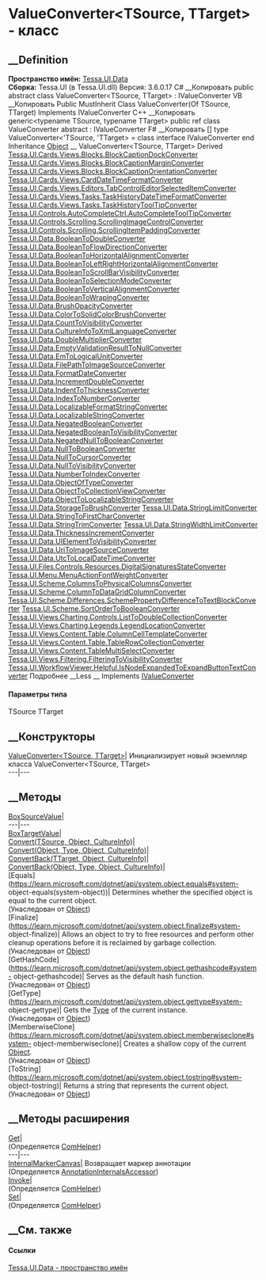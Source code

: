 # ValueConverter<TSource, TTarget> \- класс
##  __Definition
 **Пространство имён:** [Tessa.UI.Data](N_Tessa_UI_Data.htm)  
 **Сборка:** Tessa.UI (в Tessa.UI.dll) Версия: 3.6.0.17
C# __Копировать
     public abstract class ValueConverter<TSource, TTarget> : IValueConverter
VB __Копировать
     Public MustInherit Class ValueConverter(Of TSource, TTarget)
    	Implements IValueConverter
C++ __Копировать
    generic<typename TSource, typename TTarget>
    public ref class ValueConverter abstract : IValueConverter
F# __Копировать
     [<AbstractClassAttribute>]
    type ValueConverter<'TSource, 'TTarget> = 
        class
            interface IValueConverter
        end
Inheritance
    [Object](https://learn.microsoft.com/dotnet/api/system.object) __ ValueConverter<TSource, TTarget>
Derived
[Tessa.UI.Cards.Views.Blocks.BlockCaptionDockConverter](T_Tessa_UI_Cards_Views_Blocks_BlockCaptionDockConverter.htm)
[Tessa.UI.Cards.Views.Blocks.BlockCaptionMarginConverter](T_Tessa_UI_Cards_Views_Blocks_BlockCaptionMarginConverter.htm)
[Tessa.UI.Cards.Views.Blocks.BlockCaptionOrientationConverter](T_Tessa_UI_Cards_Views_Blocks_BlockCaptionOrientationConverter.htm)
[Tessa.UI.Cards.Views.CardDateTimeFormatConverter](T_Tessa_UI_Cards_Views_CardDateTimeFormatConverter.htm)
[Tessa.UI.Cards.Views.Editors.TabControlEditorSelectedItemConverter](T_Tessa_UI_Cards_Views_Editors_TabControlEditorSelectedItemConverter.htm)
[Tessa.UI.Cards.Views.Tasks.TaskHistoryDateTimeFormatConverter](T_Tessa_UI_Cards_Views_Tasks_TaskHistoryDateTimeFormatConverter.htm)
[Tessa.UI.Cards.Views.Tasks.TaskHistoryToolTipConverter](T_Tessa_UI_Cards_Views_Tasks_TaskHistoryToolTipConverter.htm)
[Tessa.UI.Controls.AutoCompleteCtrl.AutoCompleteToolTipConverter](T_Tessa_UI_Controls_AutoCompleteCtrl_AutoCompleteToolTipConverter.htm)
[Tessa.UI.Controls.Scrolling.ScrollingImageControlConverter](T_Tessa_UI_Controls_Scrolling_ScrollingImageControlConverter.htm)
[Tessa.UI.Controls.Scrolling.ScrollingItemPaddingConverter](T_Tessa_UI_Controls_Scrolling_ScrollingItemPaddingConverter.htm)
[Tessa.UI.Data.BooleanToDoubleConverter](T_Tessa_UI_Data_BooleanToDoubleConverter.htm)
[Tessa.UI.Data.BooleanToFlowDirectionConverter](T_Tessa_UI_Data_BooleanToFlowDirectionConverter.htm)
[Tessa.UI.Data.BooleanToHorizontalAlignmentConverter](T_Tessa_UI_Data_BooleanToHorizontalAlignmentConverter.htm)
[Tessa.UI.Data.BooleanToLeftRightHorizontalAlignmentConverter](T_Tessa_UI_Data_BooleanToLeftRightHorizontalAlignmentConverter.htm)
[Tessa.UI.Data.BooleanToScrollBarVisibilityConverter](T_Tessa_UI_Data_BooleanToScrollBarVisibilityConverter.htm)
[Tessa.UI.Data.BooleanToSelectionModeConverter](T_Tessa_UI_Data_BooleanToSelectionModeConverter.htm)
[Tessa.UI.Data.BooleanToVerticalAlignmentConverter](T_Tessa_UI_Data_BooleanToVerticalAlignmentConverter.htm)
[Tessa.UI.Data.BooleanToWrapingConverter](T_Tessa_UI_Data_BooleanToWrapingConverter.htm)
[Tessa.UI.Data.BrushOpacityConverter](T_Tessa_UI_Data_BrushOpacityConverter.htm)
[Tessa.UI.Data.ColorToSolidColorBrushConverter](T_Tessa_UI_Data_ColorToSolidColorBrushConverter.htm)
[Tessa.UI.Data.CountToVisibilityConverter](T_Tessa_UI_Data_CountToVisibilityConverter.htm)
[Tessa.UI.Data.CultureInfoToXmlLanguageConverter](T_Tessa_UI_Data_CultureInfoToXmlLanguageConverter.htm)
[Tessa.UI.Data.DoubleMultiplierConverter](T_Tessa_UI_Data_DoubleMultiplierConverter.htm)
[Tessa.UI.Data.EmptyValidationResultToNullConverter](T_Tessa_UI_Data_EmptyValidationResultToNullConverter.htm)
[Tessa.UI.Data.EmToLogicalUnitConverter](T_Tessa_UI_Data_EmToLogicalUnitConverter.htm)
[Tessa.UI.Data.FilePathToImageSourceConverter](T_Tessa_UI_Data_FilePathToImageSourceConverter.htm)
[Tessa.UI.Data.FormatDateConverter](T_Tessa_UI_Data_FormatDateConverter.htm)
[Tessa.UI.Data.IncrementDoubleConverter](T_Tessa_UI_Data_IncrementDoubleConverter.htm)
[Tessa.UI.Data.IndentToThicknessConverter](T_Tessa_UI_Data_IndentToThicknessConverter.htm)
[Tessa.UI.Data.IndexToNumberConverter](T_Tessa_UI_Data_IndexToNumberConverter.htm)
[Tessa.UI.Data.LocalizableFormatStringConverter](T_Tessa_UI_Data_LocalizableFormatStringConverter.htm)
[Tessa.UI.Data.LocalizableStringConverter](T_Tessa_UI_Data_LocalizableStringConverter.htm)
[Tessa.UI.Data.NegatedBooleanConverter](T_Tessa_UI_Data_NegatedBooleanConverter.htm)
[Tessa.UI.Data.NegatedBooleanToVisibilityConverter](T_Tessa_UI_Data_NegatedBooleanToVisibilityConverter.htm)
[Tessa.UI.Data.NegatedNullToBooleanConverter](T_Tessa_UI_Data_NegatedNullToBooleanConverter.htm)
[Tessa.UI.Data.NullToBooleanConverter](T_Tessa_UI_Data_NullToBooleanConverter.htm)
[Tessa.UI.Data.NullToCursorConverter](T_Tessa_UI_Data_NullToCursorConverter.htm)
[Tessa.UI.Data.NullToVisibilityConverter](T_Tessa_UI_Data_NullToVisibilityConverter.htm)
[Tessa.UI.Data.NumberToIndexConverter](T_Tessa_UI_Data_NumberToIndexConverter.htm)
[Tessa.UI.Data.ObjectOfTypeConverter](T_Tessa_UI_Data_ObjectOfTypeConverter.htm)
[Tessa.UI.Data.ObjectToCollectionViewConverter](T_Tessa_UI_Data_ObjectToCollectionViewConverter.htm)
[Tessa.UI.Data.ObjectToLocalizableStringConverter](T_Tessa_UI_Data_ObjectToLocalizableStringConverter.htm)
[Tessa.UI.Data.StorageToBrushConverter](T_Tessa_UI_Data_StorageToBrushConverter.htm)
[Tessa.UI.Data.StringLimitConverter](T_Tessa_UI_Data_StringLimitConverter.htm)
[Tessa.UI.Data.StringToFirstCharConverter](T_Tessa_UI_Data_StringToFirstCharConverter.htm)
[Tessa.UI.Data.StringTrimConverter](T_Tessa_UI_Data_StringTrimConverter.htm)
[Tessa.UI.Data.StringWidthLimitConverter](T_Tessa_UI_Data_StringWidthLimitConverter.htm)
[Tessa.UI.Data.ThicknessIncrementConverter](T_Tessa_UI_Data_ThicknessIncrementConverter.htm)
[Tessa.UI.Data.UIElementToVisibilityConverter](T_Tessa_UI_Data_UIElementToVisibilityConverter.htm)
[Tessa.UI.Data.UriToImageSourceConverter](T_Tessa_UI_Data_UriToImageSourceConverter.htm)
[Tessa.UI.Data.UtcToLocalDateTimeConverter](T_Tessa_UI_Data_UtcToLocalDateTimeConverter.htm)
[Tessa.UI.Files.Controls.Resources.DigitalSignaturesStateConverter](T_Tessa_UI_Files_Controls_Resources_DigitalSignaturesStateConverter.htm)
[Tessa.UI.Menu.MenuActionFontWeightConverter](T_Tessa_UI_Menu_MenuActionFontWeightConverter.htm)
[Tessa.UI.Scheme.ColumnsToPhysicalColumnsConverter](T_Tessa_UI_Scheme_ColumnsToPhysicalColumnsConverter.htm)
[Tessa.UI.Scheme.ColumnToDataGridColumnConverter](T_Tessa_UI_Scheme_ColumnToDataGridColumnConverter.htm)
[Tessa.UI.Scheme.Differences.SchemePropertyDifferenceToTextBlockConverter](T_Tessa_UI_Scheme_Differences_SchemePropertyDifferenceToTextBlockConverter.htm)
[Tessa.UI.Scheme.SortOrderToBooleanConverter](T_Tessa_UI_Scheme_SortOrderToBooleanConverter.htm)
[Tessa.UI.Views.Charting.Controls.ListToDoubleCollectionConverter](T_Tessa_UI_Views_Charting_Controls_ListToDoubleCollectionConverter.htm)
[Tessa.UI.Views.Charting.Legends.LegendLocationConverter](T_Tessa_UI_Views_Charting_Legends_LegendLocationConverter.htm)
[Tessa.UI.Views.Content.Table.ColumnCellTemplateConverter](T_Tessa_UI_Views_Content_Table_ColumnCellTemplateConverter.htm)
[Tessa.UI.Views.Content.Table.TableRowCollectionConverter](T_Tessa_UI_Views_Content_Table_TableRowCollectionConverter.htm)
[Tessa.UI.Views.Content.TableMultiSelectConverter](T_Tessa_UI_Views_Content_TableMultiSelectConverter.htm)
[Tessa.UI.Views.Filtering.FilteringToVisibilityConverter](T_Tessa_UI_Views_Filtering_FilteringToVisibilityConverter.htm)
[Tessa.UI.WorkflowViewer.Helpful.IsNodeExpandedToExpandButtonTextConverter](T_Tessa_UI_WorkflowViewer_Helpful_IsNodeExpandedToExpandButtonTextConverter.htm)
Подробнее __Less __
Implements
    [IValueConverter](https://learn.microsoft.com/dotnet/api/system.windows.data.ivalueconverter)
#### Параметры типа
TSource
TTarget
##  __Конструкторы
[ValueConverter<TSource,
TTarget>](M_Tessa_UI_Data_ValueConverter_2__ctor.htm)| Инициализирует новый
экземпляр класса ValueConverter<TSource, TTarget>  
---|---  
##  __Методы
[BoxSourceValue](M_Tessa_UI_Data_ValueConverter_2_BoxSourceValue.htm)|  
---|---  
[BoxTargetValue](M_Tessa_UI_Data_ValueConverter_2_BoxTargetValue.htm)|  
[Convert(TSource, Object,
CultureInfo)](M_Tessa_UI_Data_ValueConverter_2_Convert_1.htm)|  
[Convert(Object, Type, Object,
CultureInfo)](M_Tessa_UI_Data_ValueConverter_2_Convert.htm)|  
[ConvertBack(TTarget, Object,
CultureInfo)](M_Tessa_UI_Data_ValueConverter_2_ConvertBack_1.htm)|  
[ConvertBack(Object, Type, Object,
CultureInfo)](M_Tessa_UI_Data_ValueConverter_2_ConvertBack.htm)|  
[Equals](https://learn.microsoft.com/dotnet/api/system.object.equals#system-
object-equals\(system-object\))| Determines whether the specified object is
equal to the current object.  
(Унаследован от
[Object](https://learn.microsoft.com/dotnet/api/system.object))  
[Finalize](https://learn.microsoft.com/dotnet/api/system.object.finalize#system-
object-finalize)| Allows an object to try to free resources and perform other
cleanup operations before it is reclaimed by garbage collection.  
(Унаследован от
[Object](https://learn.microsoft.com/dotnet/api/system.object))  
[GetHashCode](https://learn.microsoft.com/dotnet/api/system.object.gethashcode#system-
object-gethashcode)| Serves as the default hash function.  
(Унаследован от
[Object](https://learn.microsoft.com/dotnet/api/system.object))  
[GetType](https://learn.microsoft.com/dotnet/api/system.object.gettype#system-
object-gettype)| Gets the
[Type](https://learn.microsoft.com/dotnet/api/system.type) of the current
instance.  
(Унаследован от
[Object](https://learn.microsoft.com/dotnet/api/system.object))  
[MemberwiseClone](https://learn.microsoft.com/dotnet/api/system.object.memberwiseclone#system-
object-memberwiseclone)| Creates a shallow copy of the current
[Object](https://learn.microsoft.com/dotnet/api/system.object).  
(Унаследован от
[Object](https://learn.microsoft.com/dotnet/api/system.object))  
[ToString](https://learn.microsoft.com/dotnet/api/system.object.tostring#system-
object-tostring)| Returns a string that represents the current object.  
(Унаследован от
[Object](https://learn.microsoft.com/dotnet/api/system.object))  
##  __Методы расширения
[Get](M_Tessa_Extensions_Default_Client_EDS_ComHelper_Get.htm)|  
(Определяется
[ComHelper](T_Tessa_Extensions_Default_Client_EDS_ComHelper.htm))  
---|---  
[InternalMarkerCanvas](M_Tessa_UI_Views_Charting_Annotations_AnnotationInternalsAccessor_InternalMarkerCanvas.htm)|
Возвращает маркер аннотации  
(Определяется
[AnnotationInternalsAccessor](T_Tessa_UI_Views_Charting_Annotations_AnnotationInternalsAccessor.htm))  
[Invoke](M_Tessa_Extensions_Default_Client_EDS_ComHelper_Invoke.htm)|  
(Определяется
[ComHelper](T_Tessa_Extensions_Default_Client_EDS_ComHelper.htm))  
[Set](M_Tessa_Extensions_Default_Client_EDS_ComHelper_Set.htm)|  
(Определяется
[ComHelper](T_Tessa_Extensions_Default_Client_EDS_ComHelper.htm))  
##  __См. также
#### Ссылки
[Tessa.UI.Data - пространство имён](N_Tessa_UI_Data.htm)
